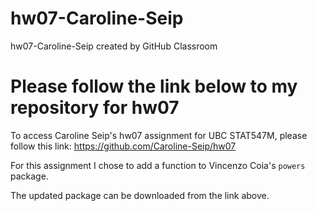 # hw07-Caroline-Seip
hw07-Caroline-Seip created by GitHub Classroom

# Please follow the link below to my repository for hw07

To access Caroline Seip's hw07 assignment for UBC STAT547M, please follow this link:
https://github.com/Caroline-Seip/hw07

For this assignment I chose to add a function to Vincenzo Coia's `powers` package. 

The updated package can be downloaded from the link above.
